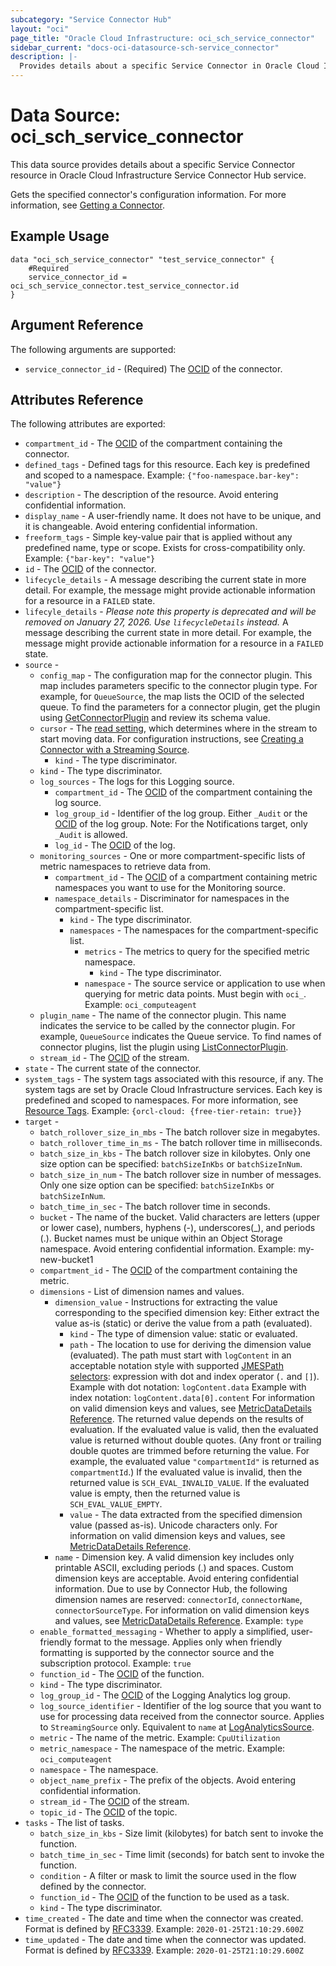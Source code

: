 ```yaml
---
subcategory: "Service Connector Hub"
layout: "oci"
page_title: "Oracle Cloud Infrastructure: oci_sch_service_connector"
sidebar_current: "docs-oci-datasource-sch-service_connector"
description: |-
  Provides details about a specific Service Connector in Oracle Cloud Infrastructure Service Connector Hub service
---
```


# Data Source: oci_sch_service_connector
This data source provides details about a specific Service Connector resource in Oracle Cloud Infrastructure Service Connector Hub service.

Gets the specified connector's configuration information.
For more information, see
[Getting a Connector](https://docs.cloud.oracle.com/iaas/Content/connector-hub/get-service-connector.htm).


## Example Usage

```hcl
data "oci_sch_service_connector" "test_service_connector" {
	#Required
	service_connector_id = oci_sch_service_connector.test_service_connector.id
}
```

## Argument Reference

The following arguments are supported:

* `service_connector_id` - (Required) The [OCID](https://docs.cloud.oracle.com/iaas/Content/General/Concepts/identifiers.htm) of the connector. 


## Attributes Reference

The following attributes are exported:

* `compartment_id` - The [OCID](https://docs.cloud.oracle.com/iaas/Content/General/Concepts/identifiers.htm) of the compartment containing the connector. 
* `defined_tags` - Defined tags for this resource. Each key is predefined and scoped to a namespace. Example: `{"foo-namespace.bar-key": "value"}` 
* `description` - The description of the resource. Avoid entering confidential information. 
* `display_name` - A user-friendly name. It does not have to be unique, and it is changeable. Avoid entering confidential information. 
* `freeform_tags` - Simple key-value pair that is applied without any predefined name, type or scope. Exists for cross-compatibility only. Example: `{"bar-key": "value"}` 
* `id` - The [OCID](https://docs.cloud.oracle.com/iaas/Content/General/Concepts/identifiers.htm) of the connector. 
* `lifecycle_details` - A message describing the current state in more detail. For example, the message might provide actionable information for a resource in a `FAILED` state. 
* `lifecyle_details` - *Please note this property is deprecated and will be removed on January 27, 2026. Use `lifecycleDetails` instead.* A message describing the current state in more detail. For example, the message might provide actionable information for a resource in a `FAILED` state. 
* `source` - 
	* `config_map` - The configuration map for the connector plugin. This map includes parameters specific to the connector plugin type.  For example, for `QueueSource`, the map lists the OCID of the selected queue. To find the parameters for a connector plugin, get the plugin using [GetConnectorPlugin](https://docs.cloud.oracle.com/iaas/api/#/en/serviceconnectors/latest/ConnectorPlugin/GetConnectorPlugin) and review its schema value. 
	* `cursor` - The [read setting](https://docs.cloud.oracle.com/iaas/Content/connector-hub/create-service-connector-streaming-source.htm), which determines where in the stream to start moving data. For configuration instructions, see [Creating a Connector with a Streaming Source](https://docs.cloud.oracle.com/iaas/Content/connector-hub/create-service-connector-streaming-source.htm). 
		* `kind` - The type discriminator. 
	* `kind` - The type discriminator. 
	* `log_sources` - The logs for this Logging source. 
		* `compartment_id` - The [OCID](https://docs.cloud.oracle.com/iaas/Content/General/Concepts/identifiers.htm) of the compartment containing the log source. 
		* `log_group_id` - Identifier of the log group. Either `_Audit` or the [OCID](https://docs.cloud.oracle.com/iaas/Content/General/Concepts/identifiers.htm) of the log group. Note: For the Notifications target, only `_Audit` is allowed. 
		* `log_id` - The [OCID](https://docs.cloud.oracle.com/iaas/Content/General/Concepts/identifiers.htm) of the log. 
	* `monitoring_sources` - One or more compartment-specific lists of metric namespaces to retrieve data from. 
		* `compartment_id` - The [OCID](https://docs.cloud.oracle.com/iaas/Content/General/Concepts/identifiers.htm) of a compartment containing metric namespaces you want to use for the Monitoring source. 
		* `namespace_details` - Discriminator for namespaces in the compartment-specific list. 
			* `kind` - The type discriminator. 
			* `namespaces` - The namespaces for the compartment-specific list. 
				* `metrics` - The metrics to query for the specified metric namespace. 
					* `kind` - The type discriminator. 
				* `namespace` - The source service or application to use when querying for metric data points. Must begin with `oci_`.  Example: `oci_computeagent` 
	* `plugin_name` - The name of the connector plugin. This name indicates the service to be called by the connector plugin. For example, `QueueSource` indicates the Queue service. To find names of connector plugins, list the plugin using [ListConnectorPlugin](https://docs.cloud.oracle.com/iaas/api/#/en/serviceconnectors/latest/ConnectorPluginSummary/ListConnectorPlugins). 
	* `stream_id` - The [OCID](https://docs.cloud.oracle.com/iaas/Content/General/Concepts/identifiers.htm) of the stream. 
* `state` - The current state of the connector. 
* `system_tags` - The system tags associated with this resource, if any. The system tags are set by Oracle Cloud Infrastructure services. Each key is predefined and scoped to namespaces. For more information, see [Resource Tags](https://docs.cloud.oracle.com/iaas/Content/General/Concepts/resourcetags.htm). Example: `{orcl-cloud: {free-tier-retain: true}}` 
* `target` - 
	* `batch_rollover_size_in_mbs` - The batch rollover size in megabytes. 
	* `batch_rollover_time_in_ms` - The batch rollover time in milliseconds. 
	* `batch_size_in_kbs` - The batch rollover size in kilobytes. Only one size option can be specified: `batchSizeInKbs` or `batchSizeInNum`. 
	* `batch_size_in_num` - The batch rollover size in number of messages. Only one size option can be specified: `batchSizeInKbs` or `batchSizeInNum`. 
	* `batch_time_in_sec` - The batch rollover time in seconds. 
	* `bucket` - The name of the bucket. Valid characters are letters (upper or lower case), numbers, hyphens (-), underscores(_), and periods (.). Bucket names must be unique within an Object Storage namespace. Avoid entering confidential information. Example: my-new-bucket1 
	* `compartment_id` - The [OCID](https://docs.cloud.oracle.com/iaas/Content/General/Concepts/identifiers.htm) of the compartment containing the metric. 
	* `dimensions` - List of dimension names and values. 
		* `dimension_value` - Instructions for extracting the value corresponding to the specified dimension key: Either extract the value as-is (static) or derive the value from a path (evaluated). 
			* `kind` - The type of dimension value: static or evaluated. 
			* `path` - The location to use for deriving the dimension value (evaluated). The path must start with `logContent` in an acceptable notation style with supported [JMESPath selectors](https://jmespath.org/specification.html): expression with dot and index operator (`.` and `[]`). Example with dot notation: `logContent.data` Example with index notation: `logContent.data[0].content` For information on valid dimension keys and values, see [MetricDataDetails Reference](https://docs.cloud.oracle.com/iaas/api/#/en/monitoring/latest/datatypes/MetricDataDetails). The returned value depends on the results of evaluation. If the evaluated value is valid, then the evaluated value is returned without double quotes. (Any front or trailing double quotes are trimmed before returning the value. For example, the evaluated value `"compartmentId"` is returned as `compartmentId`.) If the evaluated value is invalid, then the returned value is `SCH_EVAL_INVALID_VALUE`. If the evaluated value is empty, then the returned value is `SCH_EVAL_VALUE_EMPTY`. 
			* `value` - The data extracted from the specified dimension value (passed as-is). Unicode characters only. For information on valid dimension keys and values, see [MetricDataDetails Reference](https://docs.cloud.oracle.com/iaas/api/#/en/monitoring/latest/datatypes/MetricDataDetails). 
		* `name` - Dimension key. A valid dimension key includes only printable ASCII, excluding periods (.) and spaces. Custom dimension keys are acceptable. Avoid entering confidential information. Due to use by Connector Hub, the following dimension names are reserved: `connectorId`, `connectorName`, `connectorSourceType`. For information on valid dimension keys and values, see [MetricDataDetails Reference](https://docs.cloud.oracle.com/iaas/api/#/en/monitoring/latest/datatypes/MetricDataDetails). Example: `type` 
	* `enable_formatted_messaging` - Whether to apply a simplified, user-friendly format to the message. Applies only when friendly formatting is supported by the connector source and the subscription protocol. Example: `true` 
	* `function_id` - The [OCID](https://docs.cloud.oracle.com/iaas/Content/General/Concepts/identifiers.htm) of the function. 
	* `kind` - The type discriminator. 
	* `log_group_id` - The [OCID](https://docs.cloud.oracle.com/iaas/Content/General/Concepts/identifiers.htm) of the Logging Analytics log group. 
	* `log_source_identifier` - Identifier of the log source that you want to use for processing data received from the connector source. Applies to `StreamingSource` only. Equivalent to `name` at [LogAnalyticsSource](https://docs.cloud.oracle.com/iaas/api/#/en/logan-api-spec/latest/LogAnalyticsSource/). 
	* `metric` - The name of the metric. Example: `CpuUtilization` 
	* `metric_namespace` - The namespace of the metric. Example: `oci_computeagent` 
	* `namespace` - The namespace. 
	* `object_name_prefix` - The prefix of the objects. Avoid entering confidential information. 
	* `stream_id` - The [OCID](https://docs.cloud.oracle.com/iaas/Content/General/Concepts/identifiers.htm) of the stream. 
	* `topic_id` - The [OCID](https://docs.cloud.oracle.com/iaas/Content/General/Concepts/identifiers.htm) of the topic. 
* `tasks` - The list of tasks. 
	* `batch_size_in_kbs` - Size limit (kilobytes) for batch sent to invoke the function. 
	* `batch_time_in_sec` - Time limit (seconds) for batch sent to invoke the function. 
	* `condition` - A filter or mask to limit the source used in the flow defined by the connector. 
	* `function_id` - The [OCID](https://docs.cloud.oracle.com/iaas/Content/General/Concepts/identifiers.htm) of the function to be used as a task. 
	* `kind` - The type discriminator. 
* `time_created` - The date and time when the connector was created. Format is defined by [RFC3339](https://tools.ietf.org/html/rfc3339). Example: `2020-01-25T21:10:29.600Z` 
* `time_updated` - The date and time when the connector was updated. Format is defined by [RFC3339](https://tools.ietf.org/html/rfc3339). Example: `2020-01-25T21:10:29.600Z` 

